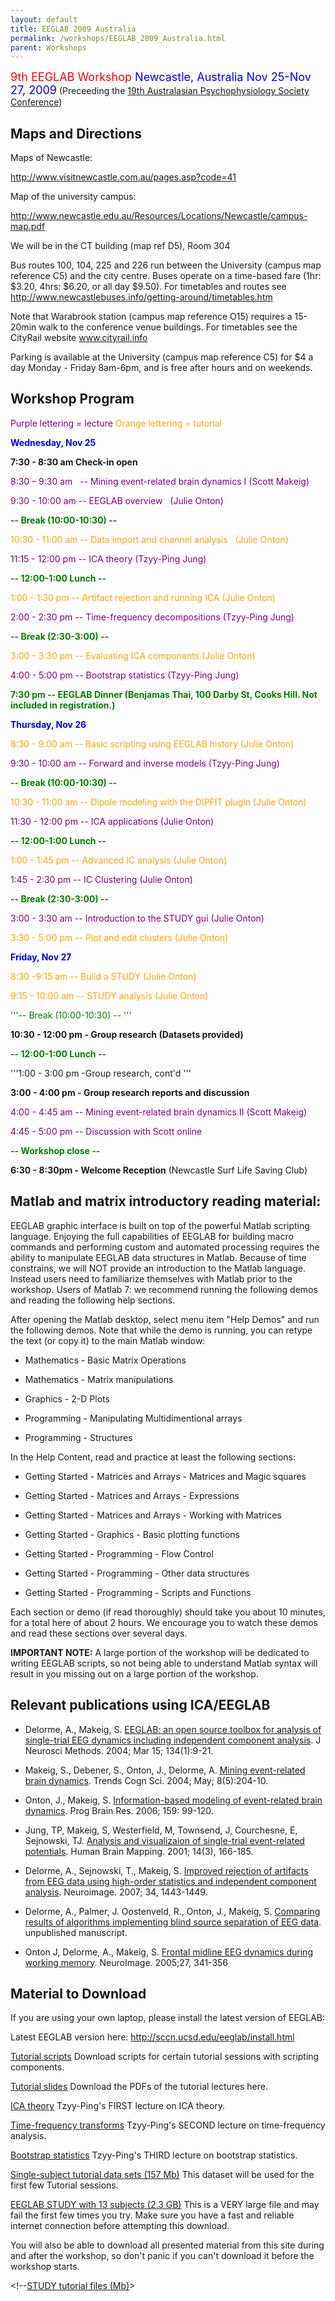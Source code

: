 ```yaml
---
layout: default
title: EEGLAB 2009 Australia
permalink: /workshops/EEGLAB_2009_Australia.html
parent: Workshops
---
```


<font size =4><font color=red>9th EEGLAB Workshop</font>
<font color=blue>Newcastle, Australia
Nov 25-Nov 27, 2009</font></font>
(Preceeding the [19th Australasian Psychophysiology Society
Conference](http://www.newcastle.edu.au/conference/asp2009/))


Maps and Directions
-------------------

Maps of Newcastle:

<http://www.visitnewcastle.com.au/pages.asp?code=41>

Map of the university campus:

<http://www.newcastle.edu.au/Resources/Locations/Newcastle/campus-map.pdf>

We will be in the CT building (map ref D5), Room 304

Bus routes 100, 104, 225 and 226 run between the University (campus map
reference C5) and the city centre. Buses operate on a time-based fare
(1hr: $3.20, 4hrs: $6.20, or all day $9.50). For timetables and routes
see <http://www.newcastlebuses.info/getting-around/timetables.htm>

Note that Warabrook station (campus map reference O15) requires a
15-20min walk to the conference venue buildings. For timetables see the
CityRail website www.cityrail.info

Parking is available at the University (campus map reference C5) for $4
a day Monday - Friday 8am-6pm, and is free after hours and on weekends.

Workshop Program
----------------

<font color="purple">Purple lettering = lecture</font>
<font color="orange">Orange lettering = tutorial</font>

<font color= "blue">**Wednesday, Nov 25**</font>



**7:30 - 8:30 am Check-in open**

<font color="purple">8:30 – 9:30 am   -- Mining event-related brain
dynamics I (Scott Makeig)</font>

<font color="purple">9:30 - 10:00 am -- EEGLAB overview   (Julie
Onton)</font>



<font color="green"> **-- Break (10:00-10:30) --**</font>

<font color="orange">10:30 - 11:00 am -- Data import and channel
analysis   (Julie Onton)</font>

<font color="purple">11:15 - 12:00 pm -- ICA theory (Tzyy-Ping
Jung)</font>



<font color="green">**-- 12:00-1:00 Lunch --**</font>

<font color="orange">1:00 - 1:30 pm -- Artifact rejection and running
ICA (Julie Onton)</font>

<font color="purple">2:00 - 2:30 pm -- Time-frequency decompositions (Tzyy-Ping Jung)</font>



<font color="green">**-- Break (2:30-3:00) --**</font>

<font color="orange">3:00 - 3:30 pm -- Evaluating ICA components (Julie
Onton)</font>

<font color="purple">4:00 - 5:00 pm -- Bootstrap statistics (Tzyy-Ping
Jung)</font>

<font color="green">**7:30 pm -- EEGLAB Dinner (Benjamas Thai, 100 Darby
St, Cooks Hill. Not included in registration.)**</font>

<font color= "blue">**Thursday, Nov 26**</font>



<font color="orange">8:30 - 9:00 am -- Basic scripting using EEGLAB history (Julie Onton)</font>

<font color="purple">9:30 - 10:00 am -- Forward and inverse models
(Tzyy-Ping Jung)</font>



<font color="green">**-- Break (10:00-10:30) --**</font>

<font color="orange">10:30 - 11:00 am -- Dipole modeling with the DIPFIT
plugin (Julie Onton)</font>

<font color="purple">11:30 - 12:00 pm -- ICA applications (Julie
Onton)</font>



<font color="green">**-- 12:00-1:00 Lunch --**</font>

<font color="orange">1:00 - 1:45 pm -- Advanced IC analysis (Julie
Onton)</font>

<font color="purple">1:45 - 2:30 pm -- IC Clustering (Julie
Onton)</font>



<font color="green">**-- Break (2:30-3:00) --** </font>

<font color="purple">3:00 - 3:30 am -- Introduction to the STUDY gui (Julie Onton)</font>

<font color="orange">3:30 - 5:00 pm -- Plot and edit clusters (Julie
Onton)</font>

<font color= "blue">**Friday, Nov 27**</font>



<font color="orange">8:30 -9:15 am -- Build a STUDY (Julie
Onton)</font>

<font color="orange">9:15 - 10:00 am -- STUDY analysis (Julie
Onton)</font>



<font color="green">'''-- Break (10:00-10:30) -- '''</font>

**10:30 - 12:00 pm - Group research (Datasets provided)**



<font color="green">**-- 12:00-1:00 Lunch --**</font>

'''1:00 - 3:00 pm -Group research, cont'd '''

**3:00 - 4:00 pm - Group research reports and discussion**

<font color="purple">4:00 - 4:45 am -- Mining event-related brain
dynamics II (Scott Makeig)</font>

<font color="purple">4:45 - 5:00 pm -- Discussion with Scott
online</font>



<font color="green">**-- Workshop close --**</font>

**6:30 - 8:30pm - Welcome Reception** (Newcastle Surf Life Saving Club)

Matlab and matrix introductory reading material:
------------------------------------------------

EEGLAB graphic interface is built on top of the powerful Matlab
scripting language. Enjoying the full capabilities of EEGLAB for
building macro commands and performing custom and automated processing
requires the ability to manipulate EEGLAB data structures in Matlab.
Because of time constrains, we will NOT provide an introduction to the
Matlab language. Instead users need to familiarize themselves with
Matlab prior to the workshop. Users of Matlab 7: we recommend running
the following demos and reading the following help sections.

After opening the Matlab desktop, select menu item "Help Demos" and run
the following demos. Note that while the demo is running, you can retype
the text (or copy it) to the main Matlab window:


- Mathematics - Basic Matrix Operations

- Mathematics - Matrix manipulations

- Graphics - 2-D Plots

- Programming - Manipulating Multidimentional arrays

- Programming - Structures


In the Help Content, read and practice at least the following sections:



- Getting Started - Matrices and Arrays - Matrices and Magic squares

- Getting Started - Matrices and Arrays - Expressions

- Getting Started - Matrices and Arrays - Working with Matrices

- Getting Started - Graphics - Basic plotting functions

- Getting Started - Programming - Flow Control

- Getting Started - Programming - Other data structures

- Getting Started - Programming - Scripts and Functions


Each section or demo (if read thoroughly) should take you about 10
minutes, for a total here of about 2 hours. We encourage you to watch
these demos and read these sections over several days.

**IMPORTANT NOTE:** A large portion of the workshop will be dedicated to
writing EEGLAB scripts, so not being able to understand Matlab syntax
will result in you missing out on a large portion of the workshop.

Relevant publications using ICA/EEGLAB
--------------------------------------

-   Delorme, A., Makeig, S. [EEGLAB: an open source toolbox for analysis
    of single-trial EEG dynamics including independent component
    analysis](/Media:_EEGLAB_published.pdf "wikilink"). J Neurosci
    Methods. 2004; Mar 15; 134(1):9-21.

<!-- -->

-   Makeig, S., Debener, S., Onton, J., Delorme, A. [Mining
    event-related brain
    dynamics](/Media:_TICSreview_published.pdf "wikilink"). Trends Cogn
    Sci. 2004; May; 8(5):204-10.

<!-- -->

-   Onton, J., Makeig, S. [Information-based modeling of event-related
    brain dynamics](/Media:_Onton_PBR_published.pdf "wikilink"). Prog
    Brain Res. 2006; 159: 99-120.

<!-- -->

-   Jung, TP, Makeig, S, Westerfield, M, Townsend, J, Courchesne, E,
    Sejnowski, TJ. [Analysis and visualizaion of single-trial
    event-related potentials](/Media:_Jung_HBM01.pdf "wikilink"). Human
    Brain Mapping. 2001; 14(3), 166-185.

<!-- -->

-   Delorme, A., Sejnowski, T., Makeig, S. [Improved rejection of
    artifacts from EEG data using high-order statistics and independent
    component
    analysis](/Media:_neuroimage2007_reformated.pdf "wikilink").
    Neuroimage. 2007; 34, 1443-1449.

<!-- -->

-   Delorme, A., Palmer, J. Oostenveld, R., Onton, J., Makeig, S.
    [Comparing results of algorithms implementing blind source
    separation of EEG data](/Media:_delorme_unpub.pdf "wikilink").
    unpublished manuscript.

<!-- -->

-   Onton J, Delorme, A., Makeig, S. [Frontal midline EEG dynamics
    during working
    memory](/Media:_Onton_FMtheta_published.pdf "wikilink"). NeuroImage.
    2005;27, 341-356

Material to Download
--------------------

If you are using your own laptop, please install the latest version of
EEGLAB:

Latest EEGLAB version here: <http://sccn.ucsd.edu/eeglab/install.html>

[Tutorial scripts](/Media:Scripts.zip "wikilink") Download scripts for
certain tutorial sessions with scripting components.

[Tutorial slides](/Media:TutorialPDFs.zip "wikilink") Download the PDFs
of the tutorial lectures here.

[ICA theory](/Media:EEGLAB_Workshop_ICA.pdf "wikilink") Tzyy-Ping's
FIRST lecture on ICA theory.

[Time-frequency transforms](/Media:lecture_timefreq.pdf "wikilink")
Tzyy-Ping's SECOND lecture on time-frequency analysis.

[Bootstrap statistics](/Media:lecture_statistics.pdf "wikilink")
Tzyy-Ping's THIRD lecture on bootstrap statistics.

[Single-subject tutorial data sets (157 Mb)](/Media:Data.zip "wikilink")
This dataset will be used for the first few Tutorial sessions.

[EEGLAB STUDY with 13 subjects (2.3
GB)](ftp://sccn.ucsd.edu/pub/julie/EEGLAB_Workshop/STUDY.zip) This is a
VERY large file and may fail the first few times you try. Make sure you
have a fast and reliable internet connection before attempting this
download.

You will also be able to download all presented material from this site
during and after the workshop, so don't panic if you can't download it
before the workshop starts.

\<!--[STUDY tutorial files (Mb)](ftp://sccn.ucsd.edu/pub/.zip)\>
